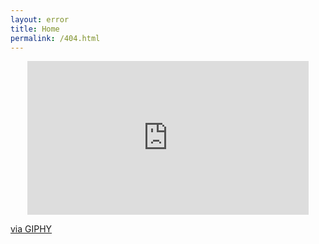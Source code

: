 ```yaml
---
layout: error
title: Home
permalink: /404.html
---
```


<meta http-equiv="refresh" content="5; url=https://koraxial.github.io/">

<p align="center">
<iframe src="https://giphy.com/embed/j9XoexYMmd7LdntEK4" width="450" height="246" frameBorder="0" class="giphy-embed" allowFullScreen></iframe><p><a href="https://giphy.com/gifs/404-notfound-under-maintenance-j9XoexYMmd7LdntEK4">via GIPHY</a></p>
</p>
